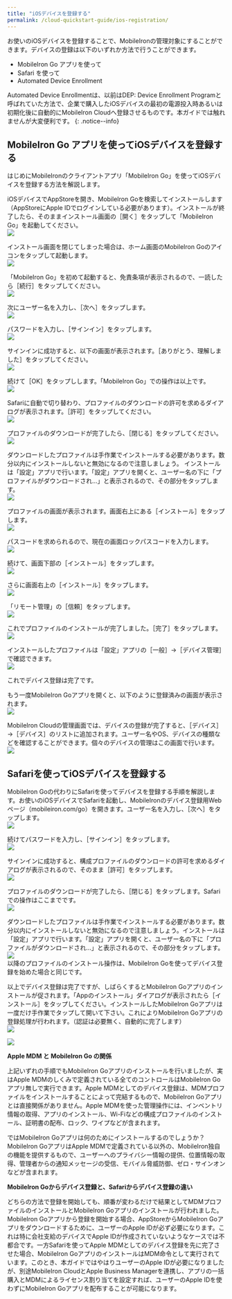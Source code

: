 ```yaml
---
title: "iOSデバイスを登録する"
permalink: /cloud-quickstart-guide/ios-registration/
---
```

お使いのiOSデバイスを登録することで、MobileIronの管理対象にすることができます。デバイスの登録は以下のいずれか方法で行うことができます。
- MobileIron Go アプリを使って
- Safari を使って
- Automated Device Enrollment

Automated Device Enrollmentは、以前はDEP: Device Enrollment Programと呼ばれていた方法で、企業で購入したiOSデバイスの最初の電源投入時あるいは初期化後に自動的にMobileIron Cloudへ登録させるものです。本ガイドでは触れませんが大変便利です。
{: .notice--info}

## MobileIron Go アプリを使ってiOSデバイスを登録する

はじめにMobileIronのクライアントアプリ「MobileIron Go」を使ってiOSデバイスを登録する方法を解説します。

iOSデバイスでAppStoreを開き、MobileIron Goを検索してインストールします（AppStoreにApple IDでログインしている必要があります）。インストールが終了したら、そのままインストール画面の［開く］をタップして「MobileIron Go」を起動してください。  
![](/assets/cloud-quickstart-guide/images/3E68E195-6450-428F-9143-2FA84C9D2028.png)

インストール画面を閉じてしまった場合は、ホーム画面のMobileIron Goのアイコンをタップして起動します。  
![](/assets/cloud-quickstart-guide/images/342969C0-7C33-43C4-B340-B18EC389A747.png)

「MobileIron Go」を初めて起動すると、免責条項が表示されるので、一読したら［続行］をタップしてください。  
![](/assets/cloud-quickstart-guide/images/9382F4ED-B27B-44D6-B183-49BE9B97DE95.png)

次にユーザー名を入力し、［次へ］をタップします。  
![](/assets/cloud-quickstart-guide/images/B1447284-5F74-4DFB-9EDF-E1943B2E4E04.png)

パスワードを入力し、［サインイン］をタップします。  
![](/assets/cloud-quickstart-guide/images/A1E9172E-F096-44FC-AAD8-3B3EE84B30D4.png)

サインインに成功すると、以下の画面が表示されます。［ありがとう、理解しました］をタップしてください。  
![](/assets/cloud-quickstart-guide/images/4D6671BB-3AD3-434C-A3A3-E6A30FC955AA.png)

続けて［OK］をタップしします。「MobileIron Go」での操作は以上です。  
![](/assets/cloud-quickstart-guide/images/BFE05BBC-A06E-4428-88B8-E6B07FD6331E.png)

Safariに自動で切り替わり、プロファイルのダウンロードの許可を求めるダイアログが表示されます。［許可］をタップしてください。  
![](/assets/cloud-quickstart-guide/images/6E65BA7C-73C7-4EBF-A0FC-90209E95E325.png)

プロファイルのダウンロードが完了したら、［閉じる］をタップしてください。  
![](/assets/cloud-quickstart-guide/images/35773E2D-FC7C-4422-B258-24E597AFCD03.png)

ダウンロードしたプロファイルは手作業でインストールする必要があります。数分以内にインストールしないと無効になるので注意しましょう。
インストールは「設定」アプリで行います。「設定」アプリを開くと、ユーザー名の下に「プロファイルがダウンロードされ…」と表示されるので、その部分をタップします。  
![](/assets/cloud-quickstart-guide/images/A6FA7CF8-6466-4779-9084-53C8540B9361.png)

プロファイルの画面が表示されます。画面右上にある［インストール］をタップします。  
![](/assets/cloud-quickstart-guide/images/C7A6A60F-B5BE-47F0-A4CC-F43D329888DA.png)

パスコードを求められるので、現在の画面ロックパスコードを入力します。  
![](/assets/cloud-quickstart-guide/images/E4403864-3F3D-4CC9-BF24-9A433350318D.png)

続けて、画面下部の［インストール］をタップします。  
![](/assets/cloud-quickstart-guide/images/5AFDEA59-34C3-4960-8EAF-72C3B8860DC1.png)

さらに画面右上の［インストール］をタップします。  
![](/assets/cloud-quickstart-guide/images/974AD3D0-DF9B-45C7-B92B-7BCDC0FC5EA1.png)

「リモート管理」の［信頼］をタップします。  
![](/assets/cloud-quickstart-guide/images/8AE4C1F8-B6CC-4106-B0AC-E1BC4673085C.png)

これでプロファイルのインストールが完了しました。［完了］をタップします。  
![](/assets/cloud-quickstart-guide/images/606C69AD-EECB-43E8-A9AB-5E8C109310F1.png)

インストールしたプロファイルは「設定」アプリの［一般］→［デバイス管理］で確認できます。  
![](/assets/cloud-quickstart-guide/images/A7B82FE8-9682-45E7-AE77-B71F05B79965.png)

これでデバイス登録は完了です。

もう一度MobileIron Goアプリを開くと、以下のように登録済みの画面が表示されます。  
![](/assets/cloud-quickstart-guide/images/622BA4A8-1634-48FD-9F00-2241ABD00B73.png)


MobileIron Cloudの管理画面では、デバイスの登録が完了すると、［デバイス］→［デバイス］のリストに追加されます。ユーザー名やOS、デバイスの種類などを確認することができます。個々のデバイスの管理はこの画面で行います。  
![](/assets/cloud-quickstart-guide/images/928C1980-EC48-4C53-AC57-F9925B3F2DC2.png)


## Safariを使ってiOSデバイスを登録する

MobileIron Goの代わりにSafariを使ってデバイスを登録する手順を解説します。お使いのiOSデバイスでSafariを起動し、MobileIronのデバイス登録用Webページ（mobileiron.com/go）を開きます。ユーザー名を入力し、［次へ］をタップします。  
![](/assets/cloud-quickstart-guide/images/50FF167D-7249-4E4A-AC51-3B8916B47D06.png)

続けてパスワードを入力し、［サインイン］をタップします。  
![](/assets/cloud-quickstart-guide/images/C8238A83-FECA-45C5-8240-725E2982C1A1.png)

サインインに成功すると、構成プロファイルのダウンロードの許可を求めるダイアログが表示されるので、そのまま［許可］をタップします。  
![](/assets/cloud-quickstart-guide/images/C756947D-3E8F-4EBA-B279-9BB7D6C5E149.png)

プロファイルのダウンロードが完了したら、［閉じる］をタップします。Safariでの操作はここまでです。  
![](/assets/cloud-quickstart-guide/images/9187FE36-E060-4A2F-BB07-06EE83E606DF.png)

ダウンロードしたプロファイルは手作業でインストールする必要があります。数分以内にインストールしないと無効になるので注意しましょう。インストールは「設定」アプリで行います。「設定」アプリを開くと、ユーザー名の下に「プロファイルがダウンロードされ…」と表示されるので、その部分をタップします。  
![](/assets/cloud-quickstart-guide/images/7D6455C4-ED91-4067-8A0F-89E31A938241.png)  
以降のプロファイルのインストール操作は、MobileIron Goを使ってデバイス登録を始めた場合と同じです。

以上でデバイス登録は完了ですが、しばらくするとMobileIron Goアプリのインストールが促されます。「Appのインストール」ダイアログが表示されたら［インストール］をタップしてください。インストールしたMobileIron Goアプリは一度だけ手作業でタップして開いて下さい。これによりMobileIron Goアプリの登録処理が行われます。（認証は必要無く、自動的に完了します）  
![](/assets/cloud-quickstart-guide/images/342969C0-7C33-43C4-B340-B18EC389A747.png)

![](/assets/cloud-quickstart-guide/images/622BA4A8-1634-48FD-9F00-2241ABD00B73.png)

<div class="notice--info">
<p><strong>Apple MDM と MobileIron Go の関係</strong></p>

<p>上記いずれの手順でもMobileIron Goアプリのインストールを行いましたが、実はApple MDMのしくみで定義されている全てのコントロールはMobileIron Goアプリ無しで実行できます。Apple MDMとしてのデバイス登録は、MDMプロファイルをインストールすることによって完結するもので、MobileIron Goアプリとは直接関係がありません。Apple MDMを使った管理操作には、インベントリ情報の取得、アプリのインストール、Wi-Fiなどの構成プロファイルのインストール、証明書の配布、ロック、ワイプなどが含まれます。</p>

<p>ではMobileIron Goアプリは何のためにインストールするのでしょうか？
MobileIron GoアプリはApple MDMで定義されている以外の、MobileIron独自の機能を提供するもので、ユーザーへのプライバシー情報の提供、位置情報の取得、管理者からの通知メッセージの受信、モバイル脅威防御、ゼロ・サインオンなどが含まれます。</p>
</div>

<div class="notice--info">
<p><strong>MobileIron Goからデバイス登録と、Safariからデバイス登録の違い</strong></p>

<p>どちらの方法で登録を開始しても、順番が変わるだけで結果としてMDMプロファイルのインストールとMobileIron Goアプリのインストールが行われました。MobileIron Goアプリから登録を開始する場合、AppStoreからMobileIron Goアプリをダウンロードするために、ユーザーのApple IDが必ず必要になります。これは特に会社支給のデバイスでApple IDが作成されていないようなケースでは不都合です。一方Safariを使ってApple MDMとしてのデバイス登録を先に完了させた場合、MobileIron GoアプリのインストールはMDM命令として実行されています。このとき、本ガイドではやはりユーザーのApple IDが必要になりましたが、別途MobileIron CloudとApple Business Managerを連携し、アプリの一括購入とMDMによるライセンス割り当てを設定すれば、ユーザーのApple IDを使わずにMobileIron Goアプリを配布することが可能になります。</p>
</div>
